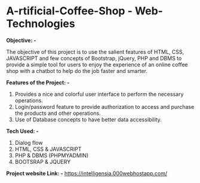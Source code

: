 # A-rtificial-Coffee-Shop - Web-Technologies

**Objective: -**

The objective of this project is to use the salient features of HTML, CSS, JAVASCRIPT and few concepts of Bootstrap, jQuery, PHP and DBMS to provide a simple tool for users to enjoy the experience of an online coffee shop with a chatbot to help do the job faster and smarter.

**Features of the Project: -**

1. Provides a nice and colorful user interface to perform the necessary operations.
2. Login/password feature to provide authorization to access and purchase the products and other
operations.
3. Use of Database concepts to have better data accessibility.

**Tech Used: -**

1. Dialog flow
2. HTML, CSS & JAVASCRIPT
3. PHP & DBMS (PHPMYADMIN)
4. BOOTSRAP & JQUERY

**Project website Link: -** https://intelligensia.000webhostapp.com/

